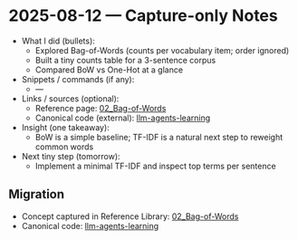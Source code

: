 # 2025-08-12 — Capture-only Notes

- What I did (bullets):
  - Explored Bag-of-Words (counts per vocabulary item; order ignored)
  - Built a tiny counts table for a 3-sentence corpus
  - Compared BoW vs One-Hot at a glance
- Snippets / commands (if any):
  - —
- Links / sources (optional):
  - Reference page: [02_Bag-of-Words](/03_ReferenceLibrary/02_AI-and-ML/04_NaturalLanguageProcessing/01_Basics/02_Bag-of-Words.md)
  - Canonical code (external): [llm-agents-learning](https://github.com/Swamy-s-Tech-Skills-Academy-AI-ML-Data/llm-agents-learning)
- Insight (one takeaway):
  - BoW is a simple baseline; TF-IDF is a natural next step to reweight common words
- Next tiny step (tomorrow):
  - Implement a minimal TF-IDF and inspect top terms per sentence

## Migration

- Concept captured in Reference Library: [02_Bag-of-Words](/03_ReferenceLibrary/02_AI-and-ML/04_NaturalLanguageProcessing/01_Basics/02_Bag-of-Words.md)
- Canonical code: [llm-agents-learning](https://github.com/Swamy-s-Tech-Skills-Academy-AI-ML-Data/llm-agents-learning)
